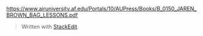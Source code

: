 
https://www.airuniversity.af.edu/Portals/10/AUPress/Books/B_0150_JAREN_BROWN_BAG_LESSONS.pdf

> Written with [StackEdit](https://stackedit.io/).
<!--stackedit_data:
eyJoaXN0b3J5IjpbMTA2NDcwNDE5MV19
-->